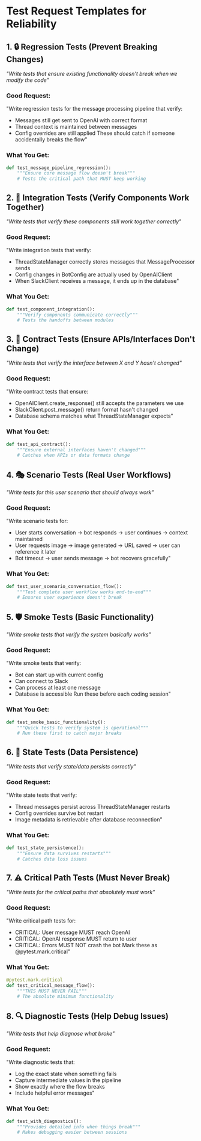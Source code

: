 # Test Request Templates for Reliability

## 1. 🔒 **Regression Tests** (Prevent Breaking Changes)
*"Write tests that ensure existing functionality doesn't break when we modify the code"*

### Good Request:
"Write regression tests for the message processing pipeline that verify:
- Messages still get sent to OpenAI with correct format
- Thread context is maintained between messages
- Config overrides are still applied
These should catch if someone accidentally breaks the flow"

### What You Get:
```python
def test_message_pipeline_regression():
    """Ensure core message flow doesn't break"""
    # Tests the critical path that MUST keep working
```

## 2. 🔗 **Integration Tests** (Verify Components Work Together)
*"Write tests that verify these components still work together correctly"*

### Good Request:
"Write integration tests that verify:
- ThreadStateManager correctly stores messages that MessageProcessor sends
- Config changes in BotConfig are actually used by OpenAIClient
- When SlackClient receives a message, it ends up in the database"

### What You Get:
```python
def test_component_integration():
    """Verify components communicate correctly"""
    # Tests the handoffs between modules
```

## 3. 📝 **Contract Tests** (Ensure APIs/Interfaces Don't Change)
*"Write tests that verify the interface between X and Y hasn't changed"*

### Good Request:
"Write contract tests that ensure:
- OpenAIClient.create_response() still accepts the parameters we use
- SlackClient.post_message() return format hasn't changed
- Database schema matches what ThreadStateManager expects"

### What You Get:
```python
def test_api_contract():
    """Ensure external interfaces haven't changed"""
    # Catches when APIs or data formats change
```

## 4. 🎭 **Scenario Tests** (Real User Workflows)
*"Write tests for this user scenario that should always work"*

### Good Request:
"Write scenario tests for:
- User starts conversation → bot responds → user continues → context maintained
- User requests image → image generated → URL saved → user can reference it later
- Bot timeout → user sends message → bot recovers gracefully"

### What You Get:
```python
def test_user_scenario_conversation_flow():
    """Test complete user workflow works end-to-end"""
    # Ensures user experience doesn't break
```

## 5. 🛡️ **Smoke Tests** (Basic Functionality)
*"Write smoke tests that verify the system basically works"*

### Good Request:
"Write smoke tests that verify:
- Bot can start up with current config
- Can connect to Slack
- Can process at least one message
- Database is accessible
Run these before each coding session"

### What You Get:
```python
def test_smoke_basic_functionality():
    """Quick tests to verify system is operational"""
    # Run these first to catch major breaks
```

## 6. 🔄 **State Tests** (Data Persistence)
*"Write tests that verify state/data persists correctly"*

### Good Request:
"Write state tests that verify:
- Thread messages persist across ThreadStateManager restarts
- Config overrides survive bot restart
- Image metadata is retrievable after database reconnection"

### What You Get:
```python
def test_state_persistence():
    """Ensure data survives restarts"""
    # Catches data loss issues
```

## 7. ⚠️ **Critical Path Tests** (Must Never Break)
*"Write tests for the critical paths that absolutely must work"*

### Good Request:
"Write critical path tests for:
- CRITICAL: User message MUST reach OpenAI
- CRITICAL: OpenAI response MUST return to user
- CRITICAL: Errors MUST NOT crash the bot
Mark these as @pytest.mark.critical"

### What You Get:
```python
@pytest.mark.critical
def test_critical_message_flow():
    """THIS MUST NEVER FAIL"""
    # The absolute minimum functionality
```

## 8. 🔍 **Diagnostic Tests** (Help Debug Issues)
*"Write tests that help diagnose what broke"*

### Good Request:
"Write diagnostic tests that:
- Log the exact state when something fails
- Capture intermediate values in the pipeline
- Show exactly where the flow breaks
- Include helpful error messages"

### What You Get:
```python
def test_with_diagnostics():
    """Provides detailed info when things break"""
    # Makes debugging easier between sessions
```